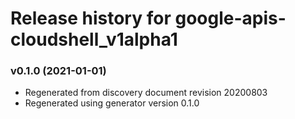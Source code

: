 # Release history for google-apis-cloudshell_v1alpha1

### v0.1.0 (2021-01-01)

* Regenerated from discovery document revision 20200803
* Regenerated using generator version 0.1.0

